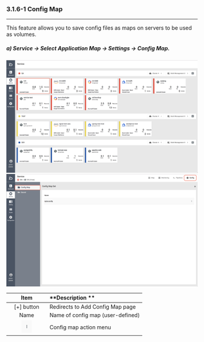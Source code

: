 ### 3.1.6-1 Config Map

---

This feature allows you to save config files as maps on servers to be used as volumes.

##### a\) Service → Select Application Map → Settings → Config Map. 
![](/assets/EN/2.5/3.1.6-1_1.png)![](/assets/EN/2.5/3.1.6-1_2.png)

| **Item** | **Description ** |
| :---: | :--- |
| [+] button | Redirects to Add Config Map page |
| Name | Name of config map \(user-defined\) |
| <img src="/assets/EN/2.5/3.1.6-1_3.png" width="30%" /> | Config map action menu |



